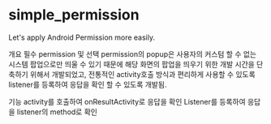 # simple_permission
Let's apply Android Permission more easily.

개요
    필수 permission 및 선택 permission의 popup은 사용자의 커스텀 할 수 없는 시스템 팝업으로만 띄울 수 있기 때문에 해당 화면의 팝업을 띄우기 위한 개발 시간을 단축하기 위해서 개발되었고, 전통적인 activity호출 방식과 편리하게 사용할 수 있도록 listener를 등록하여 응답을 확인 할 수 있도록 개발됨.

 

기능
    activity를 호출하여 onResultActivity로 응답을 확인
    Listener를 등록하여 응답을 listener의 method로 확인
